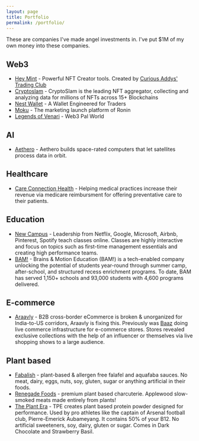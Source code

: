 ```yaml
---
layout: page
title: Portfolio
permalink: /portfolio/
---
```


These are companies I've made angel investments in. I've put $1M of my own money into these companies.

## Web3

- [Hey Mint](https://www.heymint.xyz/) - Powerful NFT Creator tools. Created by [Curious Addys' Trading Club](https://curiousaddys.com/)
- [Cryptoslam](https://cryptoslam.io/) - CryptoSlam is the leading NFT aggregator, collecting and analyzing data for millions of NFTs across 15+ Blockchains 
- [Nest Wallet](https://nestwallet.xyz/) - A Wallet Engineered for Traders
- [Moku](https://twitter.com/akhljndl/status/1738932425965932744) - The marketing launch platform of Ronin
- [Legends of Venari](https://legendsofvenari.com/) - Web3 Pal World

## AI
- [Aethero](https://aethero.com/) - Aethero builds space-rated computers that let satellites process data in orbit.

## Healthcare

- [Care Connection Health](https://www.careconnectionhealth.com) - Helping medical practices increase their revenue via medicare reimbursment for offering preventative care to their patients. 

## Education

- [New Campus](https://newcampus.co) - Leadership from Netflix, Google, Microsoft, Airbnb, Pinterest, Spotify teach classes online. Classes are highly interactive and focus on topics such as first-time management essentials and creating high performance teams.
- [BAM!](https://www.brains-and-motion.com/) - Brains & Motion Education (BAM!) is a tech-enabled company unlocking the potential of students year-round through summer camp, after-school, and structured recess enrichment programs. To date, BAM has served 1,150+ schools and 93,000 students with 4,600 programs delivered.


## E-commerce

- [Araavly](#) - B2B cross-border eCommerce is broken & unorganized for India-to-US corridors, Araavly is fixing this. Previously was [Baaz](#) doing live commerce infrastructure for e-commerce stores. Stores revealed exclusive collections with the help of an influencer or themselves via live shopping shows to a large audience.


## Plant based

- [Fabalish](https://www.fabalish.com) - plant-based & allergen free falafel and aquafaba sauces. No meat, dairy, eggs, nuts, soy, gluten, sugar or anything artificial in their foods.
- [Renegade Foods](https://renegadefoods.com/) - premium plant based charcuterie. Applewood slow-smoked meats made entirely from plants!
- [The Plant Era](https://theplantera.com) - TPE creates plant based protein powder designed for performance. Used by pro athletes like the captain of Arsenal football club, Pierre-Emerick Aubameyang. It contains 50% of your B12. No artificial sweeteners, soy, dairy, gluten or sugar. Comes in Dark Chocolate and Strawberry Basil.
